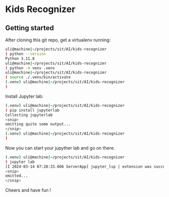 # Kids Recognizer

## Getting started


After cloning this git repo, get a virtualenv running:  
```bash
uli@machine|~/projects/sit/AI/kids-recognizer
) python --version
Python 3.11.8
uli@machine|~/projects/sit/AI/kids-recognizer
) python -m venv .venv
uli@machine|~/projects/sit/AI/kids-recognizer
) source ./.venv/bin/activate
(.venv) uli@machine|~/projects/sit/AI/kids-recognizer
)

```

Install Jupyter lab:  
```bash
(.venv) uli@machine|~/projects/sit/AI/kids-recognizer
) pip install jupyterlab
Collecting jupyterlab
<snip>
omitting quite some output...
</snip>
(.venv) uli@machine|~/projects/sit/AI/kids-recognizer
) 
```

Now you can start your jupyther lab and go on there.  

```bash
(.venv) uli@machine|~/projects/sit/AI/kids-recognizer
) jupyter lab
[I 2024-03-14 07:28:33.606 ServerApp] jupyter_lsp | extension was successfully linked.
<snip>
omitted...
</snip>

```

Cheers and have fun !
